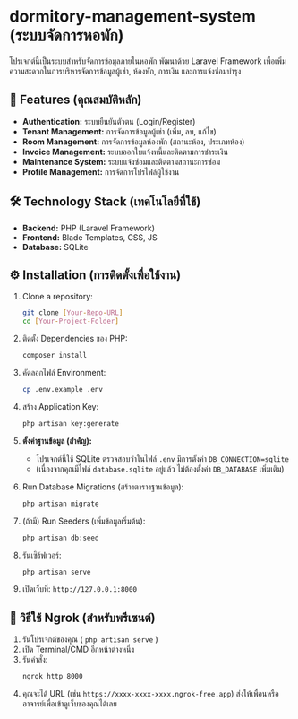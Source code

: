 #  dormitory-management-system (ระบบจัดการหอพัก)

โปรเจกต์นี้เป็นระบบสำหรับจัดการข้อมูลภายในหอพัก พัฒนาด้วย Laravel Framework เพื่อเพิ่มความสะดวกในการบริหารจัดการข้อมูลผู้เช่า, ห้องพัก, การเงิน และการแจ้งซ่อมบำรุง

## 🚀 Features (คุณสมบัติหลัก)

* **Authentication:** ระบบยืนยันตัวตน (Login/Register)
* **Tenant Management:** การจัดการข้อมูลผู้เช่า (เพิ่ม, ลบ, แก้ไข)
* **Room Management:** การจัดการข้อมูลห้องพัก (สถานะห้อง, ประเภทห้อง)
* **Invoice Management:** ระบบออกใบแจ้งหนี้และติดตามการชำระเงิน
* **Maintenance System:** ระบบแจ้งซ่อมและติดตามสถานะการซ่อม
* **Profile Management:** การจัดการโปรไฟล์ผู้ใช้งาน

## 🛠️ Technology Stack (เทคโนโลยีที่ใช้)

* **Backend:** PHP (Laravel Framework)
* **Frontend:** Blade Templates, CSS, JS
* **Database:** SQLite

## ⚙️ Installation (การติดตั้งเพื่อใช้งาน)

1.  Clone a repository:
    ```bash
    git clone [Your-Repo-URL]
    cd [Your-Project-Folder]
    ```

2.  ติดตั้ง Dependencies ของ PHP:
    ```bash
    composer install
    ```

3.  คัดลอกไฟล์ Environment:
    ```bash
    cp .env.example .env
    ```

4.  สร้าง Application Key:
    ```bash
    php artisan key:generate
    ```

5.  **ตั้งค่าฐานข้อมูล (สำคัญ):**
    * โปรเจกต์นี้ใช้ SQLite ตรวจสอบว่าในไฟล์ `.env` มีการตั้งค่า `DB_CONNECTION=sqlite`
    * (เนื่องจากคุณมีไฟล์ `database.sqlite` อยู่แล้ว ไม่ต้องตั้งค่า `DB_DATABASE` เพิ่มเติม)

6.  Run Database Migrations (สร้างตารางฐานข้อมูล):
    ```bash
    php artisan migrate
    ```

7.  (ถ้ามี) Run Seeders (เพิ่มข้อมูลเริ่มต้น):
    ```bash
    php artisan db:seed
    ```

8.  รันเซิร์ฟเวอร์:
    ```bash
    php artisan serve
    ```

9.  เปิดเว็บที่: `http://127.0.0.1:8000`

## 🚀 วิธีใช้ Ngrok (สำหรับพรีเซนต์)

1.  รันโปรเจกต์ของคุณ ( `php artisan serve` )
2.  เปิด Terminal/CMD อีกหน้าต่างหนึ่ง
3.  รันคำสั่ง:
    ```bash
    ngrok http 8000
    ```
4.  คุณจะได้ URL (เช่น `https://xxxx-xxxx-xxxx.ngrok-free.app`) ส่งให้เพื่อนหรืออาจารย์เพื่อเข้าดูเว็บของคุณได้เลย